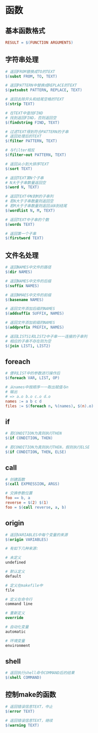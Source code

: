 # 函数

## 基本函数格式

``` makefile
RESULT = $(FUNCTION ARGUMENTS)
```

## 字符串处理

``` makefile
# 返回FROM替换成TO的TEXT
$(subst FROM, TO, TEXT)

# 返回PATTERN中替换成REPLACE的TEXT
$(patsubst PATTERN, REPLACE, TEXT)

# 返回去除开头和结尾空格的TEXT
$(strip TEXT)

# 在TEXT中查找FIND
# 找到返回FIND，否则返回空
$(findstring FIND, TEXT)

# 过滤TEXT得到符合PATTERN的子串
# 返回处理后的TEXT
$(filter PATTERN, TEXT)

# 与filter相反
$(filter-out PATTERN, TEXT)

# 返回从小到大排序TEXT
$(sort TEXT)

# 返回TEXT第N个子串
# N大于子串数量返回空
$(word N, TEXT)

# 返回TEXT中N到M的子串列
# 若N大于子串数量则返回空
# 若M大于子串数量则返回从N到结尾
$(wordlist N, M, TEXT)

# 返回TEXT中子串的个数
$(words TEXT)

# 返回第一个子串
$(firstword TEXT)
```

## 文件名处理

``` makefile
# 返回NAMES中文件的路径
$(dir NAMES)

# 返回NAMES中文件的后缀
$(suffix NAMES)

# 返回NMAES中文件的前缀
$(basename NAMES)

# 返回文件添加后缀的NAMES
$(addsuffix SUFFIX, NAMES)

# 返回文件添加前缀的NAMES
$(addprefix PREFIX, NAMES)

# 返回LISTS1和LIST2中子串一一连接的子串列
# 相应的子串不存在则为空
$(join LIST1, LIST2)
```

## foreach

``` makefile
# 便利LIST中的参数进行操作后
$(foreach VAR, LIST, OP)

# 从names中按顺序一一取出赋值与n
# 输出
# => a.o b.o c.o d.o
names := a b c d
files := $(foreach n, %(names), $(n).o)
```

## if

``` makefile
# 若CONDITION为真则执行THEN
$(if CONDITION, THEN)

# 若CONDITION为真则执行THEN，假则执行ELSE
$(if CONDITION, THEN, ELSE)
```

## call

``` makefile
# 创建函数
$(call EXPRESSION, ARGS)

# 交换参数位置
foo == b, a
reverse = $(2) $(1)
foo = $(call reverse, a, b)
```

## origin

``` makefile
# 返回VARIABLES中每个变量的来源
$(origin VARIABLES)

# 有如下几种来源:

# 未定义
undefined

# 默认定义
default

# 定义在makefile中
file

# 定义在命令行
command line

# 重新定义
override

# 自动化变量
automatic

# 环境变量
environment
```

## shell

``` makefile
# 返回执行shell命令COMMAND后的结果
$(shell COMMAND)
```

## 控制make的函数

``` makefile
# 返回错误信息TEXT，中止
$(error TEXT)

# 返回错误信息TEXT，继续
$(warning TEXT)
```
